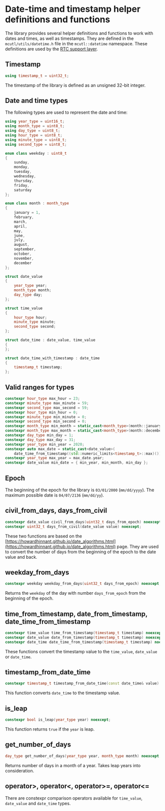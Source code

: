 # Date-time and timestamp helper definitions and functions
The library provides several helper definitions and functions to work with dates and times, as well as timestamps. They are defined in the `mcutl/utils/datetime.h` file in the `mcutl::datetime` namespace. These definitions are used by the [RTC support layer](rtc.md).

## Timestamp
```cpp
using timestamp_t = uint32_t;
```
The timestamp of the library is defined as an unsigned 32-bit integer.

## Date and time types
The following types are used to represent the date and time:
```cpp
using year_type = uint16_t;
using month_type = uint8_t;
using day_type = uint8_t;
using hour_type = uint8_t;
using minute_type = uint8_t;
using second_type = uint8_t;

enum class weekday : uint8_t
{
	sunday,
	monday,
	tuesday,
	wednesday,
	thursday,
	friday,
	saturday
};

enum class month : month_type
{
	january = 1,
	february,
	march,
	april,
	may,
	june,
	july,
	august,
	september,
	october,
	november,
	december
};

struct date_value
{
	year_type year;
	month_type month;
	day_type day;
};

struct time_value
{
	hour_type hour;
	minute_type minute;
	second_type second;
};

struct date_time : date_value, time_value
{
};

struct date_time_with_timestamp : date_time
{
	timestamp_t timestamp;
};
```

## Valid ranges for types
```cpp
constexpr hour_type max_hour = 23;
constexpr minute_type max_minute = 59;
constexpr second_type max_second = 59;
constexpr hour_type min_hour = 0;
constexpr minute_type min_minute = 0;
constexpr second_type min_second = 0;
constexpr month_type min_month = static_cast<month_type>(month::january);
constexpr month_type max_month = static_cast<month_type>(month::december);
constexpr day_type min_day = 1;
constexpr day_type max_day = 31;
constexpr year_type min_year = 2020;
constexpr auto max_date = static_cast<date_value>(
	date_time_from_timestamp((std::numeric_limits<timestamp_t>::max)()));
constexpr year_type max_year = max_date.year;
constexpr date_value min_date = { min_year, min_month, min_day };
```

## Epoch
The beginning of the epoch for the library is `03/01/2000` (`mm/dd/yyyy`). The maximum possible date is `04/07/2136` (`mm/dd/yy`).

## civil_from_days, days_from_civil
```cpp
constexpr date_value civil_from_days(uint32_t days_from_epoch) noexcept;
constexpr uint32_t days_from_civil(date_value value) noexcept;
```
These two functions are based on the [https://howardhinnant.github.io/date_algorithms.html](https://howardhinnant.github.io/date_algorithms.html) page. They are used to convert the number of days from the beginning of the epoch to the date value and back.

## weekday_from_days
```cpp
constexpr weekday weekday_from_days(uint32_t days_from_epoch) noexcept;
```
Returns the `weekday` of the day with number `days_from_epoch` from the beginning of the epoch.

## time_from_timestamp, date_from_timestamp, date_time_from_timestamp
```cpp
constexpr time_value time_from_timestamp(timestamp_t timestamp) noexcept;
constexpr date_value date_from_timestamp(timestamp_t timestamp) noexcept;
constexpr date_time date_time_from_timestamp(timestamp_t timestamp) noexcept;
```
These functions convert the timestamp value to the `time_value`, `date_value` or `date_time`.

## timestamp_from_date_time
```cpp
constexpr timestamp_t timestamp_from_date_time(const date_time& value) noexcept;
```
This function converts `date_time` to the timestamp value.

## is_leap
```cpp
constexpr bool is_leap(year_type year) noexcept;
```
This function returns `true` if the `year` is leap.

## get_number_of_days
```cpp
day_type get_number_of_days(year_type year, month_type month) noexcept;
```
Returns number of days in a month of a year. Takes leap years into consideration.

## operator>, operator<, operator>=, operator<=
There are constexpr comparison operators available for `time_value`, `date_value` and `date_time` types.
